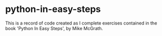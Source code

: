 # python-in-easy-steps

This is a record of code created as I complete exercises contained in the book 'Python In Easy Steps', by Mike McGrath.
